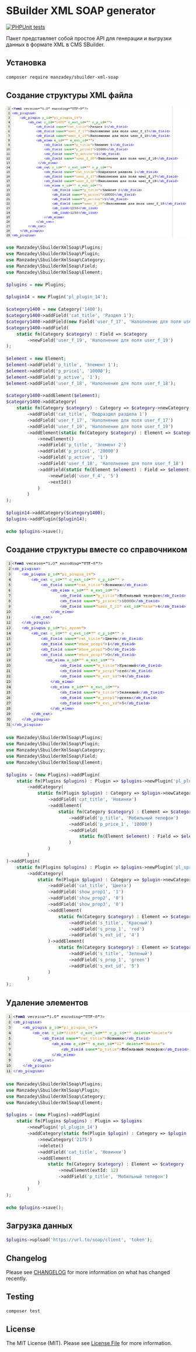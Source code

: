 # SBuilder XML SOAP generator

[![PHPUnit tests](https://github.com/Manzadey/sbuilder-xml-soap/actions/workflows/phpunit-tests.yml/badge.svg?event=push)](https://github.com/Manzadey/sbuilder-xml-soap/actions/workflows/phpunit-tests.yml)

Пакет представляет собой простое API для генерации и выгрузки данных в формате XML в CMS SBuilder.

## Установка

```bash
composer require manzadey/sbuilder-xml-soap
```

## Создание структуры XML файла

![img.png](structure.png)

```php
use Manzadey\SbuilderXmlSoap\Plugins;
use Manzadey\SbuilderXmlSoap\Plugin;
use Manzadey\SbuilderXmlSoap\Category;
use Manzadey\SbuilderXmlSoap\Field;
use Manzadey\SbuilderXmlSoap\Element;

$plugins = new Plugins;

$plugin14 = new Plugin('pl_plugin_14');

$category1400 = new Category('1400');
$category1400->addField('cat_title', 'Раздел 1');
$category1400->addField(new Field('user_f_17', 'Наполнение для поля user_f_17'));
$category1400->addField(
    static fn(Category $category) : Field => $category
        ->newField('user_f_19', 'Наполнение для поля user_f_19')
);

$element = new Element;
$element->addField('p_title', 'Элемент 1');
$element->addField('p_price1', '10000');
$element->addField('p_active', '1');
$element->addField('user_f_18', 'Наполнение для поля user_f_18');

$category1400->addElement($element);
$category1400->addCategory(
    static fn(Category $category) : Category => $category->newCategory()
        ->addField('cat_title', 'Подраздел раздела 1')
        ->addField('user_f_17', 'Наполнение для поля user_f_17')
        ->addField('user_f_19', 'Наполнение для поля user_f_19')
        ->addElement(static fn(Category $category) : Element => $category
            ->newElement()
            ->addField('p_title', 'Элемент 2')
            ->addField('p_price1', '20000')
            ->addField('p_active', '1')
            ->addField('user_f_18', 'Наполнение для поля user_f_18')
            ->addField(static fn(Element $element) : Field => $element
                ->newField('user_f_4', '5')
                ->extId()
            )
        )
);

$plugin14->addCategory($category1400);
$plugins->addPlugin($plugin14);

echo $plugins->save();
```

## Создание структуры вместе со справочником

![img.png](sprav.png)

```php
use Manzadey\SbuilderXmlSoap\Plugins;
use Manzadey\SbuilderXmlSoap\Plugin;
use Manzadey\SbuilderXmlSoap\Category;
use Manzadey\SbuilderXmlSoap\Field;
use Manzadey\SbuilderXmlSoap\Element;

$plugins = (new Plugins)->addPlugin(
    static fn(Plugins $plugins) : Plugin => $plugins->newPlugin('pl_plugin_14')
        ->addCategory(
            static fn(Plugin $plugin) : Category => $plugin->newCategory()
                ->addField('cat_title', 'Новинки')
                ->addElement(
                    static fn(Category $category) : Element => $category->newElement()
                        ->addField('p_title', 'Мобильный телефон')
                        ->addField('p_price_1', '10000')
                        ->addField(
                            static fn(Element $element) : Field => $element->newField('user_f_22', '4')->extId()
                        )
                )
        )
)->addPlugin(
    static fn(Plugins $plugins) : Plugin => $plugins->newPlugin('pl_sprav')
        ->addCategory(
            static fn(Plugin $plugin) : Category => $plugin->newCategory()
                ->addField('cat_title', 'Цвета')
                ->addField('show_prop1', '1')
                ->addField('show_prop2', '0')
                ->addField('show_prop3', '0')
                ->addElement(
                    static fn(Category $category) : Element => $category->newElement()
                        ->addField('s_title', 'Красный')
                        ->addField('s_prop_1', 'red')
                        ->addField('s_ext_id', '4')
                )->addElement(
                    static fn(Category $category) : Element => $category->newElement(extId: 5)
                        ->addField('s_title', 'Зеленый')
                        ->addField('s_prop_1', 'green')
                        ->addField('s_ext_id', '5')
                )
        )
);
```

## Удаление элементов

![img.png](img.png)

```php
use Manzadey\SbuilderXmlSoap\Plugins;
use Manzadey\SbuilderXmlSoap\Plugin;
use Manzadey\SbuilderXmlSoap\Category;
use Manzadey\SbuilderXmlSoap\Element;

$plugins = (new Plugins)->addPlugin(
    static fn(Plugins $plugins) : Plugin => $plugins
        ->newPlugin('pl_plugin_14')
        ->addCategory(static fn(Plugin $plugin) : Category => $plugin
            ->newCategory('2175')
            ->delete()
            ->addField('cat_title', 'Новинки')
            ->addElement(
                static fn(Category $category) : Element => $category
                    ->newElement(extId: 12)
                    ->addField('p_title', 'Мобильный телефон')
            )
        )
);

echo $plugins->save();
```

## Загрузка данных
```php
$plugins->upload('https://url.to/soap/client', 'token');
```

## Changelog

Please see [CHANGELOG](CHANGELOG.md) for more information on what has changed recently.

## Testing

```bash
composer test
```

## License

The MIT License (MIT). Please see [License File](LICENSE) for more information.
